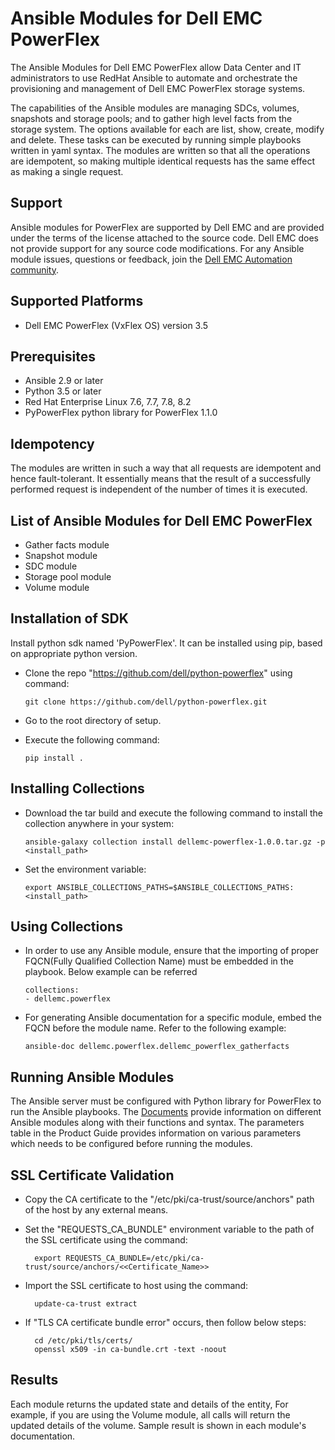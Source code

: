 # Ansible Modules for Dell EMC PowerFlex

The Ansible Modules for Dell EMC PowerFlex allow Data Center and IT administrators to use RedHat Ansible to automate and orchestrate the provisioning and management of Dell EMC PowerFlex storage systems.

The capabilities of the Ansible modules are managing SDCs, volumes, snapshots and storage pools; and to gather high level facts from the storage system. The options available for each are list, show, create, modify and delete. These tasks can be executed by running simple playbooks written in yaml syntax. The modules are written so that all the operations are idempotent, so making multiple identical requests has the same effect as making a single request.

## Support
Ansible modules for PowerFlex are supported by Dell EMC and are provided under the terms of the license attached to the source code. Dell EMC does not provide support for any source code modifications. For any Ansible module issues, questions or feedback, join the [Dell EMC Automation community](https://www.dell.com/community/Automation/bd-p/Automation).

## Supported Platforms
  * Dell EMC PowerFlex (VxFlex OS) version 3.5

## Prerequisites
  * Ansible 2.9 or later
  * Python 3.5 or later
  * Red Hat Enterprise Linux 7.6, 7.7, 7.8, 8.2
  * PyPowerFlex python library for PowerFlex 1.1.0

## Idempotency
The modules are written in such a way that all requests are idempotent and hence fault-tolerant. It essentially means that the result of a successfully performed request is independent of the number of times it is executed.

## List of Ansible Modules for Dell EMC PowerFlex
  * Gather facts module
  * Snapshot module
  * SDC module
  * Storage pool module
  * Volume module

## Installation of SDK
Install python sdk named 'PyPowerFlex'. It can be installed using pip, based on appropriate python version.
  * Clone the repo "https://github.com/dell/python-powerflex"
   using command:
   
        git clone https://github.com/dell/python-powerflex.git
  * Go to the root directory of setup.
  * Execute the following command:
  
        pip install .

## Installing Collections
  * Download the tar build and execute the following command to install the collection anywhere in your system:
 
        ansible-galaxy collection install dellemc-powerflex-1.0.0.tar.gz -p <install_path>

  * Set the environment variable:
  
        export ANSIBLE_COLLECTIONS_PATHS=$ANSIBLE_COLLECTIONS_PATHS:<install_path>
 
## Using Collections

  * In order to use any Ansible module, ensure that the importing of proper FQCN(Fully Qualified Collection Name) must be embedded in the playbook.
   Below example can be referred
 
        collections:
        - dellemc.powerflex

    
  * For generating Ansible documentation for a specific module, embed the FQCN  before the module name. Refer to the following example:
        
        ansible-doc dellemc.powerflex.dellemc_powerflex_gatherfacts

## Running Ansible Modules
The Ansible server must be configured with Python library for PowerFlex to run the Ansible playbooks. The [Documents]( https://github.com/dell/ansible-powerflex/tree/1.0.0/docs ) provide information on different Ansible modules along with their functions and syntax. The parameters table in the Product Guide provides information on various parameters which needs to be configured before running the modules.

## SSL Certificate Validation

* Copy the CA certificate to the "/etc/pki/ca-trust/source/anchors" path of the host by any external means.
* Set the "REQUESTS_CA_BUNDLE" environment variable to the path of the SSL certificate using the command:

        export REQUESTS_CA_BUNDLE=/etc/pki/ca-trust/source/anchors/<<Certificate_Name>>
* Import the SSL certificate to host using the command:

        update-ca-trust extract
* If "TLS CA certificate bundle error" occurs, then follow below steps:

        cd /etc/pki/tls/certs/
        openssl x509 -in ca-bundle.crt -text -noout    

## Results
Each module returns the updated state and details of the entity, For example, if you are using the Volume module, all calls will return the updated details of the volume. Sample result is shown in each module's documentation.